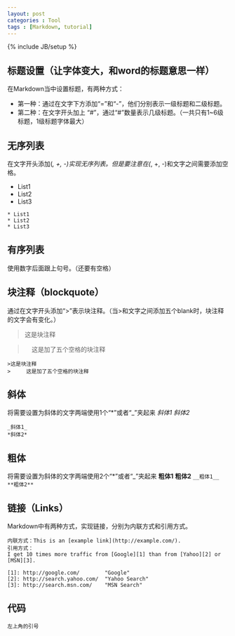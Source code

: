 ```yaml
---
layout: post
categories : Tool
tags : [Markdown, tutorial]
---
```

{% include JB/setup %}

标题设置（让字体变大，和word的标题意思一样）
---
在Markdown当中设置标题，有两种方式：

* 第一种：通过在文字下方添加“=”和“-”，他们分别表示一级标题和二级标题。
* 第二种：在文字开头加上 “#”，通过“#”数量表示几级标题。（一共只有1~6级标题，1级标题字体最大）

无序列表
---
在文字开头添加(*, +, -)实现无序列表。但是要注意在(*, +, -)和文字之间需要添加空格。

* List1
* List2
* List3

```
* List1
* List2
* List3
```

有序列表
---
使用数字后面跟上句号。（还要有空格）

块注释（blockquote）
---
通过在文字开头添加“>”表示块注释。（当>和文字之间添加五个blank时，块注释的文字会有变化。）
>这是块注释

>     这是加了五个空格的块注释

```
>这是块注释
>     这是加了五个空格的块注释
```

斜体
---
将需要设置为斜体的文字两端使用1个“*”或者“_”夹起来
_斜体1_
*斜体2*
```
_斜体1_
*斜体2*
```
粗体
---
将需要设置为斜体的文字两端使用2个“*”或者“_”夹起来
__粗体1__
**粗体2**
`
__粗体1__
**粗体2**
`

链接（Links）
---
Markdown中有两种方式，实现链接，分别为内联方式和引用方式。
```
内联方式：This is an [example link](http://example.com/).
引用方式：
I get 10 times more traffic from [Google][1] than from [Yahoo][2] or [MSN][3].  

[1]: http://google.com/        "Google" 
[2]: http://search.yahoo.com/  "Yahoo Search" 
[3]: http://search.msn.com/    "MSN Search"
```

代码
---
`左上角的引号`
